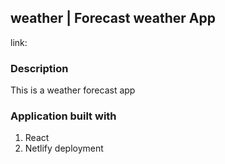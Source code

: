 ## weather | Forecast weather App
link: 

### Description
This is a weather forecast app

### Application built with
1. React
4. Netlify deployment


